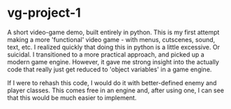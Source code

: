 # vg-project-1
A short video-game demo, built entirely in python.
This is my first attempt making a more 'functional' video game - with menus, cutscenes, sound, text, etc.
I realized quickly that doing this in python is a little excessive. Or suicidal.
I transitioned to a more practical approach, and picked up a modern game engine. 
However, it gave me strong insight into the actually code that really just get reduced to 'object variables' in a game engine.

If I were to rehash this code, I would do it with better-defined enemy and player classes. This comes free in an engine and, 
after using one, I can see that this would be much easier to implement. 
